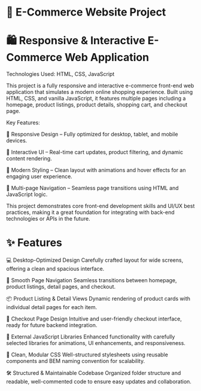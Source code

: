 # 🛒 E-Commerce Website Project

# 🛍️ Responsive & Interactive E-Commerce Web Application
Technologies Used: HTML, CSS, JavaScript

This project is a fully responsive and interactive e-commerce front-end web application that simulates a modern online shopping experience. Built using HTML, CSS, and vanilla JavaScript, it features multiple pages including a homepage, product listings, product details, shopping cart, and checkout page.

Key Features:

🔹 Responsive Design – Fully optimized for desktop, tablet, and mobile devices.

🔹 Interactive UI – Real-time cart updates, product filtering, and dynamic content rendering.

🔹 Modern Styling – Clean layout with animations and hover effects for an engaging user experience.

🔹 Multi-page Navigation – Seamless page transitions using HTML and JavaScript logic.

This project demonstrates core front-end development skills and UI/UX best practices, making it a great foundation for integrating with back-end technologies or APIs in the future.

# ✨ Features
💻 Desktop-Optimized Design
Carefully crafted layout for wide screens, offering a clean and spacious interface.

🔀 Smooth Page Navigation
Seamless transitions between homepage, product listings, detail pages, and checkout.

📦 Product Listing & Detail Views
Dynamic rendering of product cards with individual detail pages for each item.

🧾 Checkout Page Design
Intuitive and user-friendly checkout interface, ready for future backend integration.

🧩 External JavaScript Libraries
Enhanced functionality with carefully selected libraries for animations, UI enhancements, and responsiveness.

🎨 Clean, Modular CSS
Well-structured stylesheets using reusable components and BEM naming convention for scalability.

🛠️ Structured & Maintainable Codebase
Organized folder structure and readable, well-commented code to ensure easy updates and collaboration.




